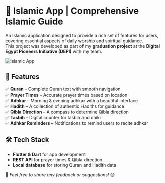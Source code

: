 # 📱 Islamic App | Comprehensive Islamic Guide  

An Islamic application designed to provide a rich set of features for users, covering essential aspects of daily worship and spiritual guidance.  
This project was developed as part of my **graduation project** at the **Digital Egypt Pioneers Initiative (DEPI)** with my team. 

![Islamic App ](https://github.com/user-attachments/assets/e1f8d475-eb9c-4999-863b-ecfd7952b03a)

## 🌟 Features  
✅ **Quran** – Complete Quran text with smooth navigation  
✅ **Prayer Times** – Accurate prayer times based on location  
✅ **Adhkar** – Morning & evening adhkar with a beautiful interface  
✅ **Hadith** – A collection of authentic Hadiths for guidance  
✅ **Qibla Direction** – A compass to determine Qibla direction  
✅ **Tasbih** – Digital counter for tasbih and dhikr  
✅ **Adhkar Reminders** – Notifications to remind users to recite adhkar  

## 🛠️ Tech Stack  
- **Flutter & Dart** for app development  
- **REST API** for prayer times & Qibla direction  
- **Local database** for storing Quran and Hadith data  

📌 *Feel free to share any feedback or suggestions!* 😊  
